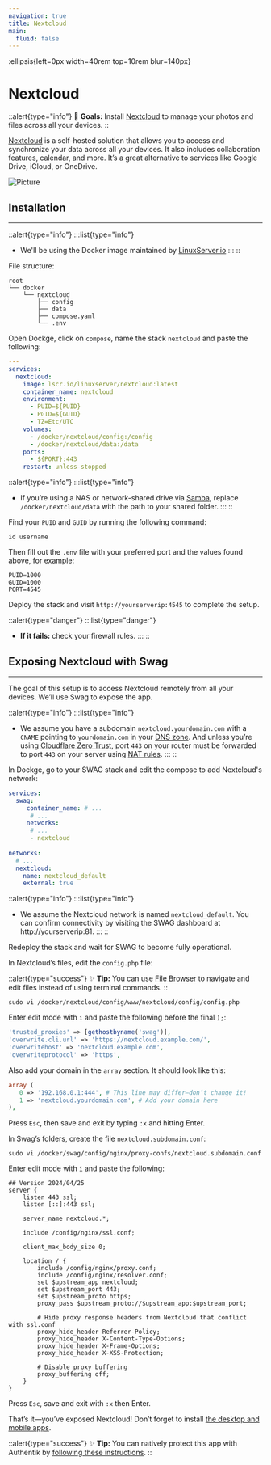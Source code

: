 ```yaml
---
navigation: true
title: Nextcloud
main:
  fluid: false
---
```

:ellipsis{left=0px width=40rem top=10rem blur=140px}
# Nextcloud

::alert{type="info"}
🎯 __Goals:__ Install [Nextcloud](https://nextcloud.com/) to manage your photos and files across all your devices.
::

[Nextcloud](https://nextcloud.com/) is a self-hosted solution that allows you to access and synchronize your data across all your devices. It also includes collaboration features, calendar, and more. It’s a great alternative to services like Google Drive, iCloud, or OneDrive.

![Picture](/img/serveex/nextcloud.png)

## Installation
---
::alert{type="info"}
:::list{type="info"}
- We'll be using the Docker image maintained by [LinuxServer.io](https://docs.linuxserver.io/images/docker-nextcloud/)
:::
::

File structure:

```console
root
└── docker
    └── nextcloud
        ├── config
        ├── data
        ├── compose.yaml
        └── .env
```

Open Dockge, click on `compose`, name the stack `nextcloud` and paste the following:

```yaml
---
services:
  nextcloud:
    image: lscr.io/linuxserver/nextcloud:latest
    container_name: nextcloud
    environment:
      - PUID=${PUID}
      - PGID=${GUID}
      - TZ=Etc/UTC
    volumes:
      - /docker/nextcloud/config:/config
      - /docker/nextcloud/data:/data
    ports:
      - ${PORT}:443
    restart: unless-stopped
```

::alert{type="info"}
:::list{type="info"}
- If you’re using a NAS or network-shared drive via [Samba](/generalites/samba), replace `/docker/nextcloud/data` with the path to your shared folder.
:::
::

Find your `PUID` and `GUID` by running the following command:

```shell
id username
```

Then fill out the `.env` file with your preferred port and the values found above, for example:

```properties
PUID=1000
GUID=1000
PORT=4545
```

Deploy the stack and visit `http://yourserverip:4545` to complete the setup.

::alert{type="danger"}
:::list{type="danger"}
- __If it fails:__ check your firewall rules.
:::
::

## Exposing Nextcloud with Swag
---
The goal of this setup is to access Nextcloud remotely from all your devices. We’ll use Swag to expose the app.

::alert{type="info"}
:::list{type="info"}
- We assume you have a subdomain `nextcloud.yourdomain.com` with a `CNAME` pointing to `yourdomain.com` in your [DNS zone](/generalites/dns). And unless you’re using [Cloudflare Zero Trust](/serveex/securite/cloudflare), port `443` on your router must be forwarded to port `443` on your server using [NAT rules](/generalites/nat).
:::
::

In Dockge, go to your SWAG stack and edit the compose to add Nextcloud's network:

```yaml
services:
  swag:
     container_name: # ...
      # ... 
     networks:               
      # ...           
      - nextcloud            
    
networks:                    
  # ...
  nextcloud:                 
    name: nextcloud_default  
    external: true           
```

::alert{type="info"}
:::list{type="info"}
- We assume the Nextcloud network is named `nextcloud_default`. You can confirm connectivity by visiting the SWAG dashboard at http://yourserverip:81.
:::
::

Redeploy the stack and wait for SWAG to become fully operational.

In Nextcloud’s files, edit the `config.php` file:

::alert{type="success"}
✨ __Tip:__ You can use [File Browser](/serveex/files/file-browser) to navigate and edit files instead of using terminal commands.
::

```shell
sudo vi /docker/nextcloud/config/www/nextcloud/config/config.php
```

Enter edit mode with `i` and paste the following before the final `);`:

```php
'trusted_proxies' => [gethostbyname('swag')],
'overwrite.cli.url' => 'https://nextcloud.example.com/',
'overwritehost' => 'nextcloud.example.com',
'overwriteprotocol' => 'https',
```

Also add your domain in the `array` section. It should look like this:

```php
array (
   0 => '192.168.0.1:444', # This line may differ—don’t change it!
   1 => 'nextcloud.yourdomain.com', # Add your domain here
),
```

Press `Esc`, then save and exit by typing `:x` and hitting Enter.

In Swag’s folders, create the file `nextcloud.subdomain.conf`:

```shell
sudo vi /docker/swag/config/nginx/proxy-confs/nextcloud.subdomain.conf
```

Enter edit mode with `i` and paste the following:

```nginx
## Version 2024/04/25
server {
    listen 443 ssl;
    listen [::]:443 ssl;

    server_name nextcloud.*;

    include /config/nginx/ssl.conf;

    client_max_body_size 0;

    location / {
        include /config/nginx/proxy.conf;
        include /config/nginx/resolver.conf;
        set $upstream_app nextcloud;
        set $upstream_port 443;
        set $upstream_proto https;
        proxy_pass $upstream_proto://$upstream_app:$upstream_port;

        # Hide proxy response headers from Nextcloud that conflict with ssl.conf
        proxy_hide_header Referrer-Policy;
        proxy_hide_header X-Content-Type-Options;
        proxy_hide_header X-Frame-Options;
        proxy_hide_header X-XSS-Protection;

        # Disable proxy buffering
        proxy_buffering off;
    }
}
```

Press `Esc`, save and exit with `:x` then Enter.

That’s it—you’ve exposed Nextcloud! Don’t forget to install [the desktop and mobile apps](https://nextcloud.com/install/).

::alert{type="success"}
✨ __Tip:__ You can natively protect this app with Authentik by [following these instructions](https://docs.goauthentik.io/integrations/services/nextcloud/).
::
